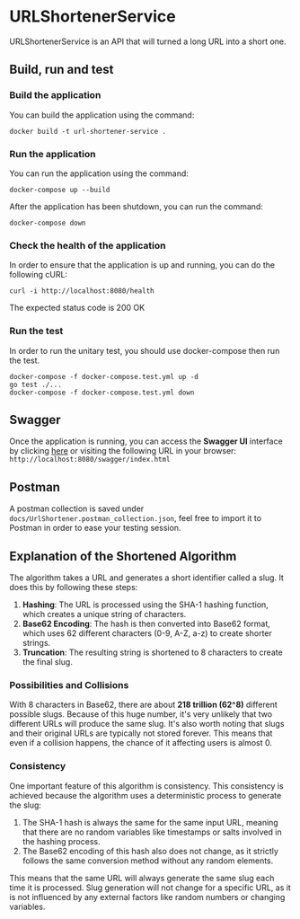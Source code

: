 # URLShortenerService

URLShortenerService is an API that will turned a long URL into a short one.

## Build, run and test

### Build the application

You can build the application using the command: 

```
docker build -t url-shortener-service .
```

### Run the application

You can run the application using the command:

```
docker-compose up --build
```

After the application has been shutdown, you can run the command:
```
docker-compose down
```

### Check the health of the application

In order to ensure that the application is up and running, you can do the following cURL:

```
curl -i http://localhost:8080/health
```

The expected status code is 200 OK

### Run the test

In order to run the unitary test, you should use docker-compose then run the test.

```
docker-compose -f docker-compose.test.yml up -d
go test ./...
docker-compose -f docker-compose.test.yml down
```

## Swagger

Once the application is running, you can access the **Swagger UI** interface by clicking [here](http://localhost:8080/swagger/index.html) or visiting the following URL in your browser: `http://localhost:8080/swagger/index.html`

## Postman

A postman collection is saved under `docs/UrlShortener.postman_collection.json`, feel free to import it to Postman in order to ease your testing session.

## Explanation of the Shortened Algorithm

The algorithm takes a URL and generates a short identifier called a slug. It does this by following these steps:

1. **Hashing**: The URL is processed using the SHA-1 hashing function, which creates a unique string of characters.
2. **Base62 Encoding**: The hash is then converted into Base62 format, which uses 62 different characters (0-9, A-Z, a-z) to create shorter strings.
3. **Truncation**: The resulting string is shortened to 8 characters to create the final slug.

### Possibilities and Collisions

With 8 characters in Base62, there are about **218 trillion (62^8)** different possible slugs. Because of this huge number, it's very unlikely that two different URLs will produce the same slug. It's also worth noting that slugs and their original URLs are typically not stored forever. This means that even if a collision happens, the chance of it affecting users is almost 0.

### Consistency

One important feature of this algorithm is consistency. This consistency is achieved because the algorithm uses a deterministic process to generate the slug:

1. The SHA-1 hash is always the same for the same input URL, meaning that there are no random variables like timestamps or salts involved in the hashing process.
2. The Base62 encoding of this hash also does not change, as it strictly follows the same conversion method without any random elements.

This means that the same URL will always generate the same slug each time it is processed. Slug generation will not change for a specific URL, as it is not influenced by any external factors like random numbers or changing variables.
